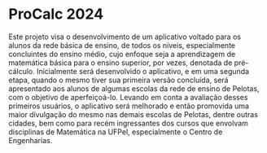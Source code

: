 # ProCalc 2024

Este projeto visa o desenvolvimento de um aplicativo voltado para os alunos da rede básica de ensino, de todos os níveis, especialmente
concluintes do ensino médio, cujo enfoque seja a aprendizagem de matemática básica para o ensino superior, por vezes, denotada de pré-cálculo.
Inicialmente será desenvolvido o aplicativo, e em uma segunda etapa, quando o mesmo tiver sua primeira versão concluída, será apresentado aos
alunos de algumas escolas da rede de ensino de Pelotas, com o objetivo de aperfeiçoá-lo. Levando em conta a avaliação desses primeiros
usuários, o aplicativo será melhorado e então promovida uma maior divulgação do mesmo nas demais escolas de Pelotas, dentre outras cidades,
bem como para recém ingressantes dos cursos que envolvam disciplinas de Matemática na UFPel, especialmente o Centro de Engenharias.
